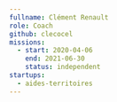 ```yaml
---
fullname: Clément Renault
role: Coach
github: clecocel
missions:
  - start: 2020-04-06
    end: 2021-06-30
    status: independent
startups:
  - aides-territoires
---
```

